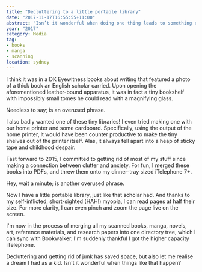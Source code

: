 ```yaml
---
title: "Decluttering to a little portable library"
date: "2017-11-17T16:55:55+11:00"
abstract: "Isn’t it wonderful when doing one thing leads to something else that’s awesome?"
year: "2017"
category: Media
tag:
- books
- manga
- scanning
location: sydney
---
```

I think it was in a DK Eyewitness books about writing that featured a photo of a thick book an English scholar carried. Upon opening the aforementioned leather-bound apparatus, it was in fact a tiny bookshelf with impossibly small tomes he could read with a magnifying glass.

Needless to say; is an overused phrase.

I also badly wanted one of these tiny libraries! I even tried making one with our home printer and some cardboard. Specifically, using the output of the home printer, it would have been counter productive to make the tiny shelves out of the printer itself. Alas, it always fell apart into a heap of sticky tape and childhood despair.

Fast forward to 2015, I committed to getting rid of most of my stuff since making a connection between clutter and anxiety. For fun, I merged these books into PDFs, and threw them onto my dinner-tray sized iTelephone 7+.

Hey, wait a minute; is another overused phrase.

Now I have a little portable library, just like that scholar had. And thanks to my self-inflicted, short-sighted (HAH!) myopia, I can read pages at half their size. For more clarity, I can even pinch and zoom the page live on the screen.

I'm now in the process of merging all my scanned books, manga, novels, art, reference materials, and research papers into one directory tree, which I can sync with Bookwalker. I'm suddenly thankful I got the higher capacity iTelephone.

Decluttering and getting rid of junk has saved space, but also let me realise a dream I had as a kid. Isn't it wonderful when things like that happen?

